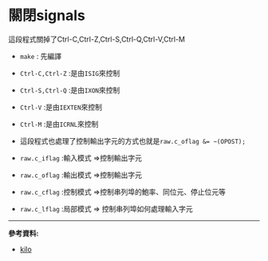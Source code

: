 # 關閉signals

這段程式關掉了Ctrl-C,Ctrl-Z,Ctrl-S,Ctrl-Q,Ctrl-V,Ctrl-M

* `make` : 先編譯

* `Ctrl-C,Ctrl-Z` :是由`ISIG`來控制

* `Ctrl-S,Ctrl-Q` :是由`IXON`來控制

* `Ctrl-V` :是由`IEXTEN`來控制

* `Ctrl-M` :是由`ICRNL`來控制

* 這段程式也處理了控制輸出字元的方式也就是`raw.c_oflag &= ~(OPOST);`

* `raw.c_iflag` :輸入模式 =>控制輸出字元

* `raw.c_oflag` :輸出模式 =>控制輸出字元

* `raw.c_cflag` :控制模式 =>控制串列埠的鮑率、同位元、停止位元等

* `raw.c_lflag` :局部模式 => 控制串列埠如何處理輸入字元
---
**參考資料:**

* [kilo](https://viewsourcecode.org/snaptoken/kilo/02.enteringRawMode.html)

